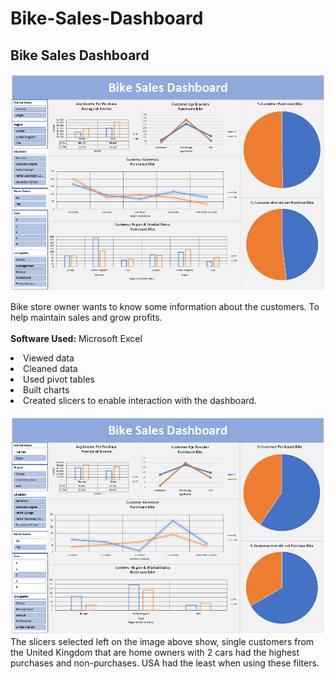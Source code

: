 # Bike-Sales-Dashboard

## Bike Sales Dashboard 

<img src="bdh_img/bdh.png" width="600">

Bike store owner wants to know some information about the customers. To help maintain sales and grow profits. 
<br> <br>
<b>Software Used:</b>
Microsoft Excel 
<li>Viewed data 
<li>Cleaned data 
<li>	Used pivot tables 
<li>Built charts 
<li>Created slicers to enable interaction with the dashboard. 
<br> <br>
<img src="bdh_img/bdh1.png" width="600">
<br>
The slicers selected left on the image above show, single customers from the United Kingdom that are home owners with 2 cars had the highest purchases and non-purchases. USA had the least when using these filters. 
